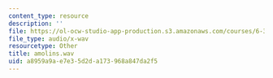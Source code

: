 ```yaml
---
content_type: resource
description: ''
file: https://ol-ocw-studio-app-production.s3.amazonaws.com/courses/6-341-discrete-time-signal-processing-fall-2005/a8959a9ae7e35d2da173968a847da2f5_amolins.wav
file_type: audio/x-wav
resourcetype: Other
title: amolins.wav
uid: a8959a9a-e7e3-5d2d-a173-968a847da2f5
---
```

